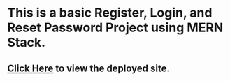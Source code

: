 # This is a basic Register, Login, and Reset Password Project using MERN Stack.

## [Click Here](https://shashidhar-password-reset.netlify.app/login) to view the deployed site.
